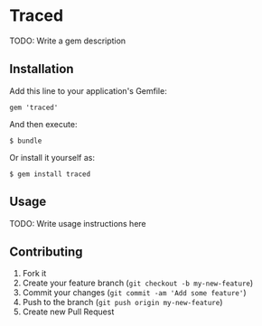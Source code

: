 # Traced

TODO: Write a gem description

## Installation

Add this line to your application's Gemfile:

    gem 'traced'

And then execute:

    $ bundle

Or install it yourself as:

    $ gem install traced

## Usage

TODO: Write usage instructions here

## Contributing

1. Fork it
2. Create your feature branch (`git checkout -b my-new-feature`)
3. Commit your changes (`git commit -am 'Add some feature'`)
4. Push to the branch (`git push origin my-new-feature`)
5. Create new Pull Request
